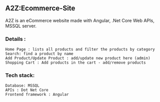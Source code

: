 <h2>A2Z:Ecommerce-Site</h2>
<p>A2Z is an eCommerce website made with Angular, .Net Core Web APIs, MSSQL server.</p>

<h3>Details :</h3>

    Home Page : lists all products and filter the products by category
    Search: find a product by name
    Add Product/Update Product : add/update new product here (admin)
    Shopping Cart : Add products in the cart - add/remove products
    

<h3>Tech stack: </h3>

    Database: MSSQL
    APIs : Dot Net Core
    Frontend framework : Angular
